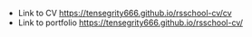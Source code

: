 * Link to CV https://tensegrity666.github.io/rsschool-cv/cv
* Link to portfolio https://tensegrity666.github.io/rsschool-cv/

